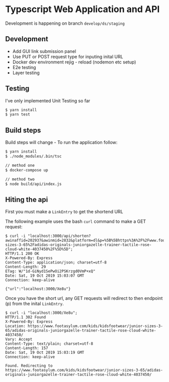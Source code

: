 # Typescript Web Application and API

Development is happening on branch `develop/ds/staging`

## Development
- Add GUI link submission panel
- Use PUT or POST request type for inputing inital URL
- Docker dev environment rejig - reload (nodemon etc setup)
- E2e testing
- Layer testing

## Testing
I've only implemented Unit Testing so far

```bash
$ yarn install
$ yarn test
```

## Build steps
Build steps will change - To run the application follow:

```bash
$ yarn install
$ ./node_modules/.bin/tsc

// method one
$ docker-compose up

// method two
$ node build/api/index.js
```

## Hiting the api

First you must make a `LinkEntry` to get the shortend URL

The following example uses the bash `curl` command to make a GET request:

```console
$ curl -i "localhost:3000/api/shorten?awinaffid=202937&awinmid=2832&platform=dl&p=%5B%5Bhttps%3A%2F%2Fwww.footasylum.com%2Fkids%2Fkidsfootwear%2Fjunior-sizes-3-65%2Fadidas-originals-juniorgazelle-trainer-tactile-rose-cloud-white-4037450%2F%5D%5D";
HTTP/1.1 200 OK
X-Powered-By: Express
Content-Type: application/json; charset=utf-8
Content-Length: 29
ETag: W/"1d-GiNyd1SePwOi2PSKrzgd0VmP+xQ"
Date: Sat, 19 Oct 2019 15:03:07 GMT
Connection: keep-alive

{"url":"localhost:3000/Xe8u"}
```

Once you have the short url, any GET requests will redirect to then endpoint (p) from the inital `LinkEntry`. 

```console
$ curl -i "localhost:3000/Xe8u";
HTTP/1.1 302 Found
X-Powered-By: Express
Location: https://www.footasylum.com/kids/kidsfootwear/junior-sizes-3-65/adidas-originals-juniorgazelle-trainer-tactile-rose-cloud-white-4037450/
Vary: Accept
Content-Type: text/plain; charset=utf-8
Content-Length: 157
Date: Sat, 19 Oct 2019 15:03:19 GMT
Connection: keep-alive

Found. Redirecting to https://www.footasylum.com/kids/kidsfootwear/junior-sizes-3-65/adidas-originals-juniorgazelle-trainer-tactile-rose-cloud-white-4037450/
